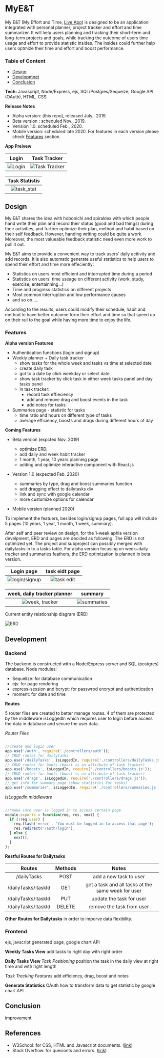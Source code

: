 # MyE&T
My E&T (My Effort and Time, [Live App](https://mysterious-ocean-78106.herokuapp.com/auth/login)) is designed to be an application integrated with personal planner, project tracker and effort and time summarizer. It will help users planning and tracking their short-term and long-term projects and goals, while tracking the outcome of users time usage and effort to provide statistic insides. The insides could further help users optmize their time and effort and boost performance.

### Table of Content
* [Design](#Design)
* [Developmnet](#Development)
* [Conclusion](#Conclusion)

**Tech:** Javascript, Node/Express, ejs, SQL/Postgres/Sequeize, Google API (OAuth), HTML, CSS.

**Release Notes**

* Alpha version: (this repo), released July., 2019.
* Beta version : scheduled Nov., 2019.
* Verision 1.0: scheduled Feb., 2020.
* Mobile version: scheduled late 2020.
For features in each version please check [Features](#Features) section.

**App Preivew**

| Login| Task Tracker |
|:---:|:---:|
|![Login](./ReadmeFiles/Login.gif) | ![Task Tracker](./ReadmeFiles/task_tracker.gif) |

| Task Statistis |
|:---:|
|![task_stat](./ReadmeFiles/task_stat.gif) |

## Design

My E&T shares the idea with hobonichi and spiraldex with which people hand write their plan and record their status (good and bad things) during their activities, and further optimize their plan, method and habit based on their self feedback. However, handing writing could be quite a work. Moreover, the most valueable feedback statistic need even more work to pull it out.

My E&T aims to provide a convenient way to track users' daily acitivity and add records. It is also automatic generate useful statistics to help users to spend their effort and time more effeciently:
* Statistics on users most efficient and interrupted time during a period
* Statistics on users' time useage on different activity (work, study, exercise, entertainning...)
* Time and progress statistics on different projects
* Most common interruption and low performance causes 
* and so on.....

According to the results, users could modify their schedule, habit and method to have better outcome form their effort and time so that speed up on their rail to the goal while having more time to enjoy the life.

### Features
**Alpha version Features**
* Authentication functions (login and signup)
* Weekly planner + Daily task tracker
  * show tasks for the whole week and tasks vs time at selected date
  * create daily task
  * got to a date by click weekday or select date
  * show task tracker by click task in either week tasks panel and day tasks panel
  * in task tracker:
    * record task effieciency
    * add and remove drag and boost events in the task
    * add notes for tasks
* Summaries page - statistic for tasks
  * time ratio and hours on different type of tasks
  * average efficiency, boosts and drags during different hours of day

**Coming Features**
* Beta version (expcted Nov. 2019)
  * optimize ERD.
  * add daily and week habit tracker
  * 1 month, 1 year, 10 years planning page 
  * adding and optimize interactive component with React.js

* Version 1.0 (expected Feb. 2020)
    * summaries by type, drag and boost summaries function
    * add dragging effect to dailytasks div
    * link and sync with google calendar
    * more customize options for calendar

* Mobile version (planned 2020)

To implement the featuers, besides login/signup pages, full app will include 5 pages (10 years, 1 year, 1 month, 1 week, summary).

After self and peer review on design, for the 1-week aphla version develpment, ERD and pages are decided as following. The ERD is not optimized yet. The project and subproject can possibly merged with dailytasks in to a tasks table. For alpha version focusing on week+daily tracker and summaries feathers, the ERD optimization is planned in beta version.

Login page | task eidt page
|:---:|:---:|
![login/signup](./ReadmeFiles/Login.png) | ![task edit](./ReadmeFiles/edit.png)
   
| week, daily tracker planner | summary | 
|:---:|:---:|
| ![week, tracker](./ReadmeFiles/week+daily_tracker.png) | ![summaries](./ReadmeFiles/summaries.png) |

Current entity relationship diagram (ERD)

![ERD](./ReadmeFiles/ERD2.png)




## Development

### Backend
The backend is constructed with a Node/Express server and SQL (postgres) database. Node modules:
* Sequelize: for database communication
* ejs: for page rendering
* express-session and bcrypt: for passwrod encrypt and authentication
* moment: for date and time

**Routes**

5 router files are created to better manage routes. 4 of them are protected by the middleware isLoggedIn which requires user to login before access the data in database and secure the user data.

*Router Files*
```javascript

//create and login user
app.use('/auth', require('./controllers/auth')); 
// CRUD routes for dailytasks
app.use('/dailyTasks', isLoggedIn, require('./controllers/dailyTasks.js')); 
// CRUD routes for boots (boost is an attribute of task tracker)
app.use('/boosts', isLoggedIn, require('./controllers/boosts.js'));
// CRUD routes for boots (boost is an attribute of task tracker)
app.use('/drags', isLoggedIn, require('./controllers/drags.js'));
// get info for summary page (show statistics for tasks)
app.use('/summaries', isLoggedIn, require('./controllers/summaries.js'));

```

*IsLoggedIn middleware*
```javascript

//*make sure user is logged in to access certain page
module.exports = function(req, res, next) {
  if (!req.user) {
    req.flash('error', 'You must be logged in to access that page');
    res.redirect('/auth/login');
  } else {
    next();
  }
};

```

**Restful Routes for Dailytasks**

| Routes | Methods | Notes |
|:------:|:-------:|:-----:|
| /dailyTasks | POST | add a new task to user |
| /dailyTasks/:taskId | GET | get a task and all tasks at the same week for user |
| /dailyTasks/:taskId | PUT | update the task for user |
| /dailyTasks/:taskId | DELETE | remove the task from user |

**Other Routes for Dailytasks**
In order to imporve data flexibility.


### Frontend
ejs, javscript generated page, google chart API

**Weekly Tasks View**
add tasks to right day with right order

**Daily Tasks View**
*Task Positioning*
position the task in the daily view at right time and with right length

*Task Tracking Features*
add efficiency, drag, boost and notes

**Generate Statistics**
OAuth
how to transform data to get statistic by google chart API

## Conclusion
improvement


## References
* W3School: for CSS, HTML and Javascript documents. ([link](https://www.w3schools.com/))
* Stack Overflow: for quesionts and errors. ([link](https://stackoverflow.com/))




